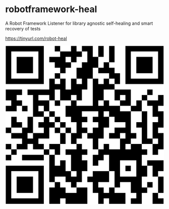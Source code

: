 # robotframework-heal
A Robot Framework Listener for library agnostic self-healing and smart recovery of tests

https://tinyurl.com/robot-heal

![QR Code](QR-Code.png)